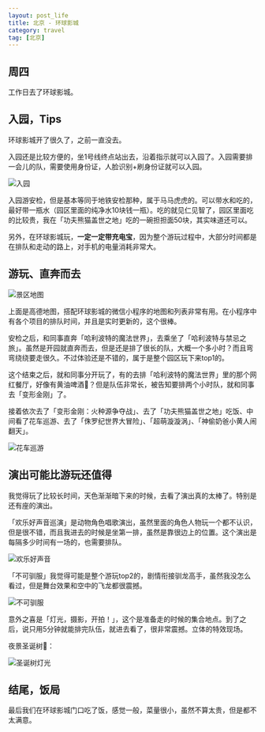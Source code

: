 ```yaml
---
layout: post_life
title: 北京 - 环球影城
category: travel
tag: [北京]
---
```


## 周四

工作日去了环球影城。

## 入园，Tips

环球影城开了很久了，之前一直没去。

入园还是比较方便的，坐1号线终点站出去，沿着指示就可以入园了。入园需要排一会儿的队，需要使用身份证，人脸识别+刷身份证就可以入园。

![入园](https://blogcdn.qihope.com/github-life/2024-12-19-beijing-travel-1-1.png)

入园游安检，但是基本等同于地铁安检那种，属于马马虎虎的。可以带水和吃的，最好带一瓶水（园区里面的纯净水10块钱一瓶）。吃的就见仁见智了，园区里面吃的比较贵，我在「功夫熊猫盖世之地」吃的一碗担担面50块，其实味道还可以。

另外，在环球影城玩，**一定一定带充电宝**，因为整个游玩过程中，大部分时间都是在排队和走动的路上，对手机的电量消耗非常大。

## 游玩、直奔而去

![景区地图](https://blogcdn.qihope.com/github-life/2024-12-19-beijing-travel-1-6.png)

上面是高德地图，搭配环球影城的微信小程序的地图和列表非常有用。在小程序中有各个项目的排队时间，并且是实时更新的，这个很棒。

安检之后，和同事直奔「哈利波特的魔法世界」，去乘坐了「哈利波特与禁忌之旅」。虽然是开园就直奔而去，但是还是排了很长的队，大概一个多小时？而且弯弯绕绕要走很久。不过体验还是不错的，属于是整个园区玩下来top1的。

这个结束之后，就和同事分开玩了，有的去排「哈利波特的魔法世界」里的那个网红餐厅，好像有黄油啤酒🍺？但是队伍非常长，被告知要排两个小时队，就和同事去「变形金刚」了。

接着依次去了「变形金刚：火种源争夺战」、去了「功夫熊猫盖世之地」吃饭、中间看了花车巡游、去了「侏罗纪世界大冒险」、「超萌漩漩涡」、「神偷奶爸小黄人闹翻天」。

![花车巡游](https://blogcdn.qihope.com/github-life/2024-12-19-beijing-travel-1-4.png)

## 演出可能比游玩还值得

我觉得玩了比较长时间，天色渐渐暗下来的时候，去看了演出真的太棒了。特别是还有座的演出。

「欢乐好声音巡演」是动物角色唱歌演出，虽然里面的角色人物玩一个都不认识，但是很不错，而且我进去的时候是坐第一排，虽然是靠很边上的位置。这个演出是每隔多少时间有一场的，也需要排队。

![欢乐好声音](https://blogcdn.qihope.com/github-life/2024-12-19-beijing-travel-1-2.png)

「不可驯服」我觉得可能是整个游玩top2的，剧情衔接驯龙高手，虽然我没怎么看过，但是舞台效果和空中的飞龙都很震撼。

![不可驯服](https://blogcdn.qihope.com/github-life/2024-12-19-beijing-travel-1-3.png)

意外之喜是「灯光，摄影，开拍！」，这个是准备走的时候的集合地点。到了之后，说只用5分钟就能排完队伍，就进去看了，很非常震撼。立体的特效现场。

夜景圣诞树🎄：

![圣诞树灯光](https://blogcdn.qihope.com/github-life/2024-12-19-beijing-travel-1-5.png)

## 结尾，饭局

最后我们在环球影城门口吃了饭，感觉一般，菜量很小，虽然不算太贵，但是都不太满意。